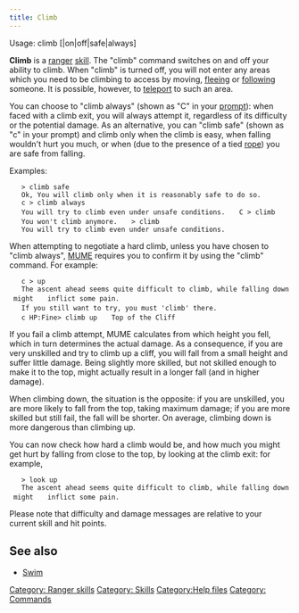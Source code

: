 ```yaml
---
title: Climb
---
```


Usage: climb \[<direction>\|on\|off\|safe\|always\]

**Climb** is a [ranger](general "wikilink") [skill](skill "wikilink").
The "climb" command switches on and off your ability to climb. When
"climb" is turned off, you will not enter any areas which you need to be
climbing to access by moving, [fleeing](flee "wikilink") or
[following](follow "wikilink") someone. It is possible, however, to
[teleport](teleport "wikilink") to such an area.

You can choose to "climb always" (shown as "C" in your
[prompt](prompt "wikilink")): when faced with a climb exit, you will
always attempt it, regardless of its difficulty or the potential damage.
As an alternative, you can "climb safe" (shown as "c" in your prompt)
and climb only when the climb is easy, when falling wouldn't hurt you
much, or when (due to the presence of a tied [rope](rope "wikilink"))
you are safe from falling.

Examples:

`   > climb safe`
`   Ok, You will climb only when it is reasonably safe to do so.`
`   c > climb always`
`   You will try to climb even under unsafe conditions.`
`   C > climb`
`   You won't climb anymore.`
`   > climb`
`   You will try to climb even under unsafe conditions.`

When attempting to negotiate a hard climb, unless you have chosen to
"climb always", [MUME](MUME "wikilink") requires you to confirm it by
using the "climb" command. For example:

`   c > up`
`   The ascent ahead seems quite difficult to climb, while falling down might`
`   inflict some pain.`
`   If you still want to try, you must 'climb' there.`
`   `
`   c HP:Fine> climb up`
`   Top of the Cliff`

If you fail a climb attempt, MUME calculates from which height you fell,
which in turn determines the actual damage. As a consequence, if you are
very unskilled and try to climb up a cliff, you will fall from a small
height and suffer little damage. Being slightly more skilled, but not
skilled enough to make it to the top, might actually result in a longer
fall (and in higher damage).

When climbing down, the situation is the opposite: if you are unskilled,
you are more likely to fall from the top, taking maximum damage; if you
are more skilled but still fail, the fall will be shorter. On average,
climbing down is more dangerous than climbing up.

You can now check how hard a climb would be, and how much you might get
hurt by falling from close to the top, by looking at the climb exit: for
example,

`   > look up`
`   The ascent ahead seems quite difficult to climb, while falling down might`
`   inflict some pain.`

Please note that difficulty and damage messages are relative to your
current skill and hit points.

## See also

- [Swim](Swim "wikilink")

[Category: Ranger skills](Category:_Ranger_skills "wikilink") [Category:
Skills](Category:_Skills "wikilink") [Category:Help
files](Category:Help_files "wikilink") [Category:
Commands](Category:_Commands "wikilink")